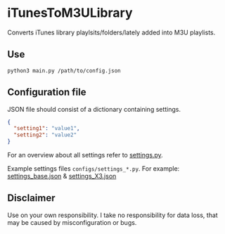 # iTunesToM3ULibrary

Converts iTunes library playlsits/folders/lately added into M3U playlists. 

## Use

```
python3 main.py /path/to/config.json
```

## Configuration file
JSON file should consist of a dictionary containing settings. 
```json
{
  "setting1": "value1",
  "setting2": "value2"
}
```

For an overview about all settings refer to [settings.py](https://github.com/okehargens/iTunesToM3ULibrary/blob/master/src/configuration.py). 

Example settings files `configs/settings_*.py`. For example: 
[settings_base.json](https://github.com/okehargens/iTunesToM3ULibrary/blob/master/configs/settings_base.json) &
[settings_X3.json](https://github.com/okehargens/iTunesToM3ULibrary/blob/master/configs/settings_X3.json)

## Disclaimer
Use on your own responsibility. I take no responsibility for data loss, that may be caused by misconfiguration or bugs.
